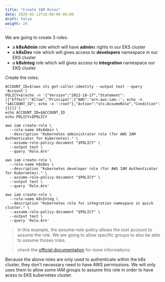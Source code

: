 ```yaml
---
title: "Create IAM Roles"
date: 2020-05-12T18:00:00-00:00
draft: false
weight: 20
---
```


We are going to create 3 roles:

- a **k8sAdmin** role which will have **admin**x rights in our EKS cluster
- a **k8sDev** role which will gives access to **developers** namespace in our EKS cluster
- a **k8sInteg** role which will gives access to **integration** namespace our EKS cluster

Create the roles:

```
ACCOUNT_ID=$(aws sts get-caller-identity --output text --query 'Account')
POLICY=$(echo -n '{"Version":"2012-10-17","Statement":[{"Effect":"Allow","Principal":{"AWS":"arn:aws:iam::'; echo -n "$ACCOUNT_ID"; echo -n ':root"},"Action":"sts:AssumeRole","Condition":{}}]}')
echo ACCOUNT_ID=$ACCOUNT_ID
echo POLICY=$POLICY

aws iam create-role \
  --role-name k8sAdmin \
  --description "Kubernetes administrator role (for AWS IAM Authenticator for Kubernetes)." \
  --assume-role-policy-document "$POLICY" \
  --output text \
  --query 'Role.Arn'

aws iam create-role \
  --role-name k8sDev \
  --description "Kubernetes developer role (for AWS IAM Authenticator for Kubernetes)." \
  --assume-role-policy-document "$POLICY" \
  --output text \
  --query 'Role.Arn'
  
aws iam create-role \
  --role-name k8sInteg \
  --description "Kubernetes role for integration namespace in quick cluster." \
  --assume-role-policy-document "$POLICY" \
  --output text \
  --query 'Role.Arn'
```

> In this example, the assume-role-policy allows the root account to assume the role. 
We are going to allow specific groups to also be able to assume thoses roles.

> check the [official documentation](https://docs.aws.amazon.com/eks/latest/userguide/iam-roles-for-service-accounts-technical-overview.html) for more informations: 
> 

Because the above roles are only used to authenticate within the k8s cluster, they don't necessary need to have AWS permissions. 
We will only uses them to allow some IAM groups to assume this role in order to have acess to EKS kubernetes cluster.


